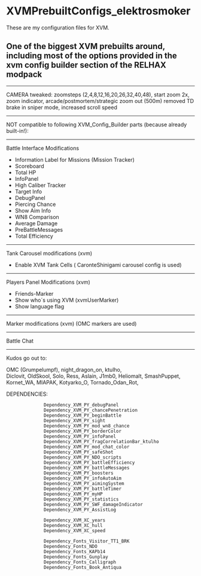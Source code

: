 # XVMPrebuiltConfigs_elektrosmoker

These are my configuration files for XVM.


One of the biggest XVM prebuilts around, 
including most of the options provided in the xvm config builder section of the RELHAX modpack
----------------------------------------------------------------------------------------------------------------
- - - - - - - - - - - - - - - - - - - - - - - -
CAMERA tweaked:
zoomsteps (2,4,8,12,16,20,26,32,40,48),
start zoom 2x,
zoom indicator,
arcade/postmortem/strategic zoom out (500m)
removed TD brake in sniper mode,
increased scroll speed
- - - - - - - - - - - - - - - - - - - - - - - -
NOT compatible to following XVM_Config_Builder parts (because already built-in!):
- - - - - - - - - - - - - - - - - - - - - - - -
Battle Interface Modifications
-  Information Label for Missions (Mission Tracker)
-  Scoreboard
-  Total HP
-  InfoPanel
-  High Caliber Tracker
-  Target Info
-  DebugPanel
-  Piercing Chance
-  Show Aim Info
-  WN8 Comparison
-  Average Damage
-  PreBattleMessages
-  Total Efficiency
- - - - - - - - - - - - - - - - - - - - - - - -
Tank Carousel modifications (xvm)
-  Enable XVM Tank Cells ( CaronteShinigami carousel config is used)  
- - - - - - - - - - - - - - - - - - - - - - - -
Players Panel Modifications (xvm)
-  Friends-Marker
-  Show who´s using XVM (xvmUserMarker)
-  Show language flag
- - - - - - - - - - - - - - - - - - - - - - - -
Marker modifications (xvm)  (OMC markers are used)
- - - - - - - - - - - - - - - - - - - - - - - -
Battle Chat
- - - - - - - - - - - - - - - - - - - - - - - -


Kudos go out to:

OMC (Grumpelumpf), 
night_dragon_on, 
ktulho,  
Diclovit, 
OldSkool, 
Solo,
Ress, 
Aslain, 
J1mb0, 
Heliomalt, 
SmashPuppet, 
Kornet_WA, 
MIAPAK, 
Kotyarko_O, 
Tornado_Odan_Rot,










DEPENDENCIES:


                  Dependency_XVM_PY_debugPanel
                  Dependency_XVM_PY_chancePenetration
                  Dependency_XVM_PY_beginBattle
                  Dependency_XVM_PY_sight
                  Dependency_XVM_PY_mod_wn8_chance
                  Dependency_XVM_PY_borderColor
                  Dependency_XVM_PY_infoPanel
                  Dependency_XVM_PY_fragCorrelationBar_ktulho
                  Dependency_XVM_PY_mod_chat_color
                  Dependency_XVM_PY_safeShot
                  Dependency_XVM_PY_NDO_scripts
                  Dependency_XVM_PY_battleEfficiency
                  Dependency_XVM_PY_battleMessages
                  Dependency_XVM_PY_boosters
                  Dependency_XVM_PY_infoAutoAim
                  Dependency_XVM_PY_aimingSystem
                  Dependency_XVM_PY_battleTimer
                  Dependency_XVM_PY_myHP
                  Dependency_XVM_PY_statistics
                  Dependency_XVM_PY_SWF_damageIndicator
                  Dependency_XVM_PY_AssistLog
                                    
                  Dependency_XVM_XC_years
                  Dependency_XVM_XC_hull
                  Dependency_XVM_XC_speed
                                  
                  Dependency_Fonts_Visitor_TT1_BRK
                  Dependency_Fonts_NDO
                  Dependency_Fonts_KAPb14
                  Dependency_Fonts_Gunplay
                  Dependency_Fonts_Calligraph
                  Dependency_Fonts_Book_Antiqua
